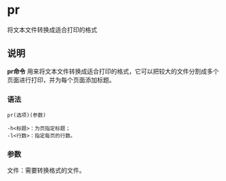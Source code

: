 pr
===

将文本文件转换成适合打印的格式

## 说明

**pr命令** 用来将文本文件转换成适合打印的格式，它可以把较大的文件分割成多个页面进行打印，并为每个页面添加标题。

### 语法  

```
pr(选项)(参数)
```

  

```
-h<标题>：为页指定标题；
-l<行数>：指定每页的行数。
```

### 参数  

文件：需要转换格式的文件。


